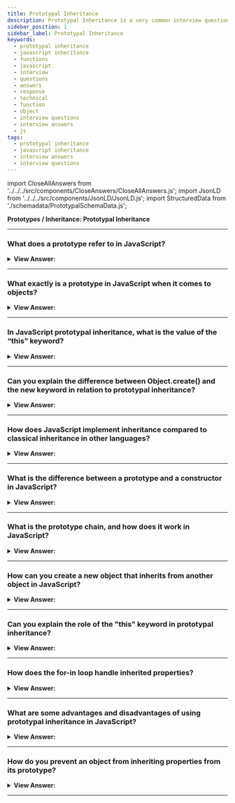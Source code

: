 ```yaml
---
title: Prototypal Inheritance
description: Prototypal Inheritance is a very common interview question. Prototypal Inheritance is a process in which an object inherits properties from another object.
sidebar_position: 1
sidebar_label: Prototypal Inheritance
keywords:
  - prototypal inheritance
  - javascript inheritance
  - functions
  - javascript
  - interview
  - questions
  - answers
  - response
  - technical
  - function
  - object
  - interview questions
  - interview answers
  - js
tags:
  - prototypal inheritance
  - javascript inheritance
  - interview answers
  - interview questions
---
```


import CloseAllAnswers from '../../../src/components/CloseAnswers/CloseAllAnswers.js';
import JsonLD from '../../../src/components/JsonLD/JsonLD.js';
import StructuredData from './schemadata/PrototypalSchemaData.js';

<JsonLD data={StructuredData} />

<head>
  <title>Prototypal Inheritance | JavaScript Frontend Phone Interview</title>
</head>

**Prototypes / Inheritance: Prototypal Inheritance**

<CloseAllAnswers />

---

### What does a prototype refer to in JavaScript?

<details>
  <summary><strong>View Answer:</strong></summary>
  <div>
  <div><strong>Interview Response:</strong> A prototype in JavaScript is an object that other objects inherit properties and methods, enabling code reusability and efficient memory usage.
  </div><br />
  <div><strong>Technical Response:</strong> Objects in JavaScript feature a special hidden property called [[Prototype]] (as defined in the standard), which is either null or refers to another object. We refer to this object as a prototype. JavaScript objects inherit features from one another through the use of prototypes. Objects can have a prototype object, which acts as a template object from which it inherits methods and properties to provide inheritance. JavaScript commonly gets described as a prototype-based language.
  </div><br />
  <div><strong className="codeExample">Code Example:</strong><br /><br />

<strong>Overview:</strong> Historical example using <strong>proto</strong>, which is now deprecated (no longer supported)<br /><br />

  <div></div>

```js
let animal = {
  eats: true,
};
let rabbit = {
  jumps: true,
};

rabbit.__proto__ = animal; // (*) __proto__ deprecated

// we can find both properties in rabbit now:
console.log(rabbit.eats); // true (**)
console.log(rabbit.jumps); // true
```

---

:::note
You should be familiar with the `__proto__` because you may see it in older code.
:::

  </div>
  </div>
</details>

---

### What exactly is a prototype in JavaScript when it comes to objects?

<details>
  <summary><strong>View Answer:</strong></summary>
  <div>
  <div><strong>Interview Response:</strong> A prototype in JavaScript is an object serving as a blueprint for other objects to inherit properties and methods, promoting code reusability and memory efficiency.
</div><br />
  <div><strong>Technical Response:</strong> A prototype is a fixed entity called an object. When you declare a function, it generates a prototype related to it. Furthermore, the prototype object establishes a link to its function, resulting in a circular relationship. This behavior applies to any function. Objects get created in various ways in JavaScript, and the new keyword is one method. We apply an uppercase initial letter to the function name when we declare it if we intend on utilizing the "new" keyword. (a constructor function).
</div><br />
  <div><strong className="codeExample">Code Example:</strong><br /><br />

  <div></div>

```js
// Prototypal Inheritance
function User(name) {
  this.name = name;
  this.isAdmin = false;
}

let user = new User('Jack');

console.log(user.name); // Jack
console.log(user.isAdmin); // false
console.log(user instanceof User); // true
```

  </div>
  </div>
</details>

---

### In JavaScript prototypal inheritance, what is the value of the “this” keyword?

<details>
  <summary><strong>View Answer:</strong></summary>
  <div>
  <div><strong>Interview Response:</strong> In JavaScript prototypal inheritance, the "this" keyword refers to the instance of the object on which a method is called, enabling access to its properties and methods.
</div><br />
  <div><strong className="codeExample">Code Example:</strong><br /><br />

  <div></div>

```js
// animal has methods
let animal = {
  walk() {
    if (!this.isSleeping) {
      console.log(`I am walking`);
    }
    console.log("I'm asleep!");
  },
  sleep() {
    this.isSleeping = true;
  },
};

animal.walk(); // returns 'I am walking'

let rabbit = {
  name: 'White Rabbit',
  __proto__: animal,
};

// modifies rabbit.isSleeping
rabbit.sleep();

console.log(rabbit.isSleeping); // true
console.log(animal.isSleeping); // undefined (no such property)
```

---

:::note
Prototypes do not affect "this", regardless of the method the location in an object or prototype. This structure is always the object before the dot in a method call.
:::

  </div>
  </div>
</details>

---

### Can you explain the difference between Object.create() and the new keyword in relation to prototypal inheritance?

<details>
  <summary><strong>View Answer:</strong></summary>
  <div>
  <div><strong>Interview Response:</strong> `Object.create(proto)` directly sets `proto` as the prototype of a new object, whereas `new Constructor()` creates an object with `Constructor.prototype` as its prototype.
  </div><br />
  <div><strong className="codeExample">Code Example:</strong><br /><br />

  <div></div>

```js
// Using Object.create()
let proto = { name: "Proto" };
let obj = Object.create(proto);
console.log(obj.name); // "Proto"

// Using new keyword
function Constructor() { this.name = "Constructor"; }
let newObj = new Constructor();
console.log(newObj.name); // "Constructor"
```

  </div>
  </div>
</details>

---

### How does JavaScript implement inheritance compared to classical inheritance in other languages?

<details>
  <summary><strong>View Answer:</strong></summary>
  <div>
  <div><strong>Interview Response:</strong> JavaScript implements inheritance through prototypal inheritance, where objects inherit properties and methods directly from other objects. Classical inheritance uses classes to define and inherit behavior.
  </div>
  </div>
</details>

---

### What is the difference between a prototype and a constructor in JavaScript?

<details>
  <summary><strong>View Answer:</strong></summary>
  <div>
  <div><strong>Interview Response:</strong> In JavaScript, a prototype is an object used for inheritance, while a constructor is a function that creates new instances of objects and initializes their properties and methods.
  </div><br />
  <div><strong className="codeExample">Code Example:</strong><br /><br />

  <div></div>

```javascript
// Constructor
function Car(make, model) {
    this.make = make;
    this.model = model;
}

// Create a new object using the Car constructor
let car1 = new Car('Toyota', 'Corolla');
console.log(car1.make);  // Output: Toyota
console.log(car1.model); // Output: Corolla

// Prototype
Car.prototype.getDetails = function() {
    return this.make + ' ' + this.model;
}

// Use the prototype method
console.log(car1.getDetails()); // Output: Toyota Corolla
```

In the above example, `Car` is a constructor function. We use this constructor to create `car1`. We then add a method `getDetails` to `Car.prototype`. Now every object created with `new Car()` will have access to `getDetails`.

  </div>
  </div>
</details>

---

### What is the prototype chain, and how does it work in JavaScript?

<details>
  <summary><strong>View Answer:</strong></summary>
  <div>
  <div><strong>Interview Response:</strong> The prototype chain in JavaScript is a series of linked prototypes from which objects inherit properties and methods. It enables property lookups through parent prototypes until found or undefined.
  </div>
  </div>
</details>

---

### How can you create a new object that inherits from another object in JavaScript?

<details>
  <summary><strong>View Answer:</strong></summary>
  <div>
  <div><strong>Interview Response:</strong> We can create a new object that inherits from another by using Object.create() with the desired object as the prototype or by setting the constructor's prototype.
  </div><br />
  <div><strong className="codeExample">Code Example:</strong><br /><br />

  <div></div>

```js
let decoration = {
  color: 'red',
};

let rose = Object.create(decoration);
console.log(rose.color) // rose color: red
```

  </div>
  </div>
</details>

---

### Can you explain the role of the "this" keyword in prototypal inheritance?

<details>
  <summary><strong>View Answer:</strong></summary>
  <div>
  <div><strong>Interview Response:</strong> In prototypal inheritance, "this" refers to the instance object, allowing access to its properties and methods. It enables sharing and reuse of code across objects in a prototype chain.
  </div>
  </div>
</details>

---

### How does the for-in loop handle inherited properties?

<details>
  <summary><strong>View Answer:</strong></summary>
  <div>
  <div><strong>Interview Response:</strong> The for-in loop iterates over an object's enumerable properties, including inherited ones from its prototype chain. It doesn't differentiate between own and inherited properties, accessing all enumerable keys.
</div><br />
  <div><strong className="codeExample">Code Example:</strong><br /><br />

  <div></div>

```js
let decoration = {
  color: 'red',
};

let circle = Object.create(decoration);
circle.radius = 10;

for (const prop in circle) {
  console.log(prop);
}

// Returns radius, color
```

  </div><br />
  <div><strong className="codeExample">Code Example:</strong> The Old __proto__<br /><br />

  <div></div>

```js
let animal = {
  eats: true,
};

let rabbit = {
  jumps: true,
  __proto__: animal,
};

for (let prop in rabbit) {
  let isOwn = rabbit.hasOwnProperty(prop);

  if (isOwn) {
    console.log(`Our: ${prop}`); // Our: jumps
  } else {
    console.log(`Inherited: ${prop}`); // Inherited: eats
  }
}
```

---

:::warning
The **proto** notation is not recommended in JavaScript because it is deprecated. The proto notation is a way of creating objects that inherit from other objects. However, the proto notation is not as efficient as other methods of creating objects, and it can be difficult to use. Therefore, it is recommended to use other methods of creating objects, such as the constructor function.
:::

  </div>
  </div>
</details>

---

### What are some advantages and disadvantages of using prototypal inheritance in JavaScript?

<details>
  <summary><strong>View Answer:</strong></summary>
  <div>
  <div><strong>Interview Response:</strong> Advantages: flexibility, memory efficiency, easy object creation. Disadvantages: readability issues, inadvertent property/method sharing, and potential performance impact due to longer prototype chains.
  </div>
  </div>
</details>

---

### How do you prevent an object from inheriting properties from its prototype?

<details>
  <summary><strong>View Answer:</strong></summary>
  <div>
  <div><strong>Interview Response:</strong> To prevent inheritance, create an object with null as its prototype using Object.create(null). This results in an object without a prototype, so it won't inherit properties or methods from any prototype chain.
  </div><br />
  <div><strong className="codeExample">Code Example:</strong><br /><br />

  <div></div>

```javascript
let obj = Object.create(null);

// Try to use a method from Object.prototype
console.log(obj.toString); // Output: undefined
```

In the above example, `obj` doesn't have access to `toString` method from `Object.prototype` as it was created with no prototype.

  </div>
  </div>
</details>

---
